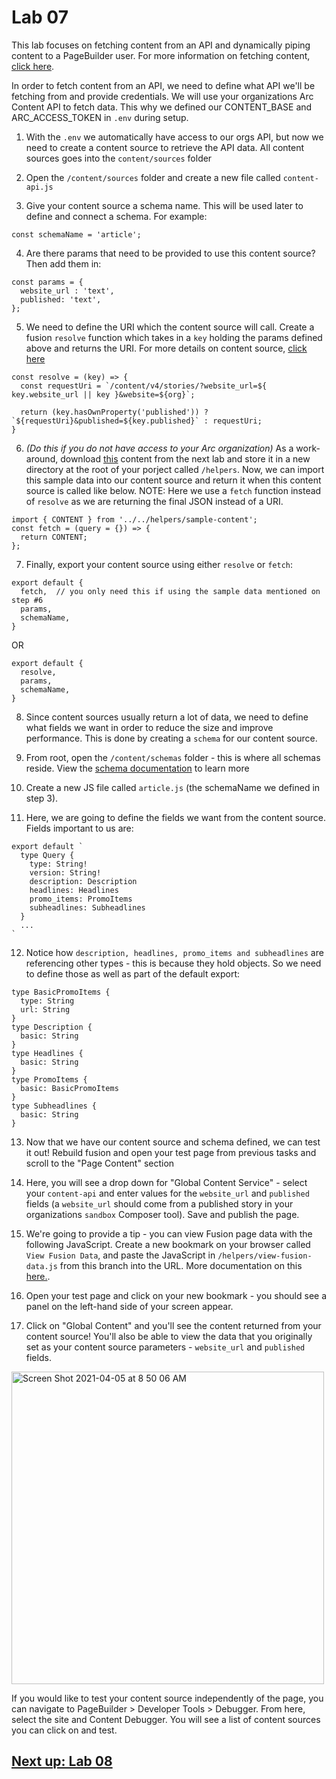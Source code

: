 # Lab 07
This lab focuses on fetching content from an API and dynamically piping content to a PageBuilder user. For more information on fetching content, [click here](https://redirector.arcpublishing.com/alc/arc-products/pagebuilder/fusion/documentation/recipes/fetching-content.md?version=2.7).

In order to fetch content from an API, we need to define what API we'll be fetching from and provide credentials. We will use your organizations Arc Content API to fetch data. This why we defined our CONTENT_BASE and ARC_ACCESS_TOKEN in `.env` during setup. 

1. With the `.env` we automatically have access to our orgs API, but now we need to create a content source to retrieve the API data. All content sources goes into the `content/sources` folder

2. Open the `/content/sources` folder and create a new file called `content-api.js`

3. Give your content source a schema name. This will be used later to define and connect a schema. For example:
```
const schemaName = 'article';
```

4. Are there params that need to be provided to use this content source? Then add them in:
```
const params = {
  website_url : 'text',
  published: 'text',
};
```

5. We need to define the URI which the content source will call. Create a fusion `resolve` function which takes in a `key` holding the params defined above and returns the URI. For more details on content source, [click here](https://redirector.arcpublishing.com/alc/arc-products/pagebuilder/fusion/documentation/recipes/defining-content-source.md?version=2.7)
```
const resolve = (key) => {
  const requestUri = `/content/v4/stories/?website_url=${ key.website_url || key }&website=${org}`;

  return (key.hasOwnProperty('published')) ? `${requestUri}&published=${key.published}` : requestUri;
}
```

6. *(Do this if you do not have access to your Arc organization)* As a work-around, download [this](https://github.com/wapopartners/Fusion-Training-User-Stories/blob/lab-08/helpers/sample-content.js) content from the next lab and store it in a new directory at the root of your porject called `/helpers`. Now, we can import this sample data into our content source and return it when this content source is called like below. NOTE: Here we use a `fetch` function instead of `resolve` as we are returning the final JSON instead of a URI.

```
import { CONTENT } from '../../helpers/sample-content';
const fetch = (query = {}) => {
  return CONTENT;
};
```

7. Finally, export your content source using either `resolve` or `fetch`:
```
export default {
  fetch,  // you only need this if using the sample data mentioned on step #6
  params,
  schemaName,
}
```
OR
```
export default {
  resolve,
  params,
  schemaName,
}
```

8. Since content sources usually return a lot of data, we need to define what fields we want in order to reduce the size and improve performance. This is done by creating a `schema` for our content source.

9. From root, open the `/content/schemas` folder - this is where all schemas reside. View the [schema documentation](https://redirector.arcpublishing.com/alc/arc-products/pagebuilder/fusion/documentation/recipes/using-graphql-schema.md) to learn more

10. Create a new JS file called `article.js` (the schemaName we defined in step 3). 

11. Here, we are going to define the fields we want from the content source. Fields important to us are:
```
export default `
  type Query {
    type: String!
    version: String!
    description: Description
    headlines: Headlines
    promo_items: PromoItems
    subheadlines: Subheadlines
  }
  ...
`
```

12. Notice how `description, headlines, promo_items and subheadlines` are referencing other types - this is because they hold objects. So we need to define those as well as part of the default export:
```
type BasicPromoItems {
  type: String
  url: String
}
type Description {
  basic: String
}
type Headlines {
  basic: String
}
type PromoItems {
  basic: BasicPromoItems
}
type Subheadlines {
  basic: String
}
```

13. Now that we have our content source and schema defined, we can test it out! Rebuild fusion and open your test page from previous tasks and scroll to the "Page Content" section

14. Here, you will see a drop down for "Global Content Service" - select your `content-api` and enter values for the `website_url` and `published` fields (a `website_url` should come from a published story in your organizations `sandbox` Composer tool). Save and publish the page.

15. We're going to provide a tip - you can view Fusion page data with the following JavaScript. Create a new bookmark on your browser called `View Fusion Data`, and paste the JavaScript in `/helpers/view-fusion-data.js` from this branch into the URL. More documentation on this [here.](https://redirector.arcpublishing.com/alc/arc-products/arcwide/user-docs/self-onboarding-bookmarklet/).

16. Open your test page and click on your new bookmark - you should see a panel on the left-hand side of your screen appear.

17. Click on "Global Content" and you'll see the content returned from your content source! You'll also be able to view the data that you originally set as your content source parameters - `website_url` and `published` fields.
<img width="500" alt="Screen Shot 2021-04-05 at 8 50 06 AM" src="https://user-images.githubusercontent.com/39777478/113575704-48bb7f80-95ec-11eb-814e-1e9de5b54d3f.png">

If you would like to test your content source independently of the page, you can navigate to PageBuilder > Developer Tools > Debugger. From here, select the site and Content Debugger. You will see a list of content sources you can click on and test.


## [Next up: Lab 08](https://github.com/wapopartners/Fusion-Training-User-Stories/tree/lab-08)
